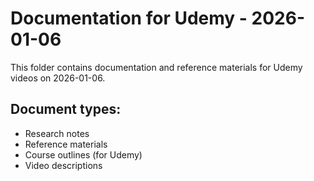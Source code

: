 # Documentation for Udemy - 2026-01-06

This folder contains documentation and reference materials for Udemy videos on 2026-01-06.

## Document types:
- Research notes
- Reference materials
- Course outlines (for Udemy)
- Video descriptions
